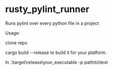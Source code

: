# rusty_pylint_runner
Runs pylint over every python file in a project

Usage: 

clone repo

cargo build --release to build it for your platform.

In .\target\release\your_executable -p path\to\test

